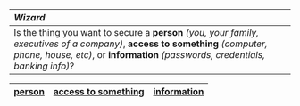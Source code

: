 | *Wizard* |
:--|
Is the thing you want to secure a **person** *(you, your family, executives of a company)*, **access to something** *(computer, phone, house, etc)*, or **information** *(passwords, credentials, banking info)*?|


|[person](wizard.person)|[access to something](wizard.access)|[information](wizard.info)|
| - | - | - |
